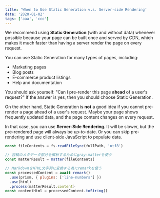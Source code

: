 ```yaml
---
title: 'When to Use Static Generation v.s. Server-side Rendering'
date: '2020-01-02'
tags: ['aaa', 'ccc']
---
```


We recommend using **Static Generation** (with and without data) whenever possible because your page can be built once and served by CDN, which makes it much faster than having a server render the page on every request.

You can use Static Generation for many types of pages, including:

- Marketing pages
- Blog posts
- E-commerce product listings
- Help and documentation

You should ask yourself: "Can I pre-render this page **ahead** of a user's request?" If the answer is yes, then you should choose Static Generation.

On the other hand, Static Generation is **not** a good idea if you cannot pre-render a page ahead of a user's request. Maybe your page shows frequently updated data, and the page content changes on every request.

In that case, you can use **Server-Side Rendering**. It will be slower, but the pre-rendered page will always be up-to-date. Or you can skip pre-rendering and use client-side JavaScript to populate data.

```js:hoge.js
const fileContents = fs.readFileSync(fullPath, 'utf8')

// 投稿のメタデータ部分を解析するためにgray-matterを使う
const matterResult = matter(fileContents)

// MarkdownをHTML文字列に変換する為にremarkを使う
const processedContent = await remark()
  .use(prism, { plugins: ['line-numbers'] })
  .use(html)
  .process(matterResult.content)
const contentHtml = processedContent.toString()
```